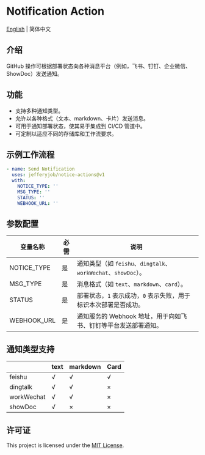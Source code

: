 # Notification Action
[English](README.md) | 简体中文

## 介绍
GitHub 操作可根据部署状态向各种消息平台（例如，飞书、钉钉、企业微信、ShowDoc）发送通知。

## 功能
- 支持多种通知类型。
- 允许以各种格式（文本、markdown、卡片）发送消息。
- 可用于通知部署状态，使其易于集成到 CI/CD 管道中。
- 可定制以适应不同的存储库和工作流要求。

## 示例工作流程

```yaml
- name: Send Notification
  uses: jefferyjob/notice-actions@v1
  with:
    NOTICE_TYPE: ''
    MSG_TYPE: ''
    STATUS: ''
    WEBHOOK_URL: ''
```

## 参数配置
| 变量名称 | 必需 | 说明 |
| ------------ | -------- | --------------------- |
| NOTICE_TYPE | 是 |通知类型（如 `feishu`、`dingtalk`、`workWechat`、`showDoc`）。|
| MSG_TYPE | 是 | 消息格式（如 `text`、`markdown`、`card`）。|
| STATUS     | 是    | 部署状态，`1` 表示成功，`0` 表示失败，用于标识本次部署是否成功。                                        |
| WEBHOOK_URL | 是    | 通知服务的 Webhook 地址，用于向如飞书、钉钉等平台发送部署通知。                                        |

## 通知类型支持
|            | text | markdown | Card |
| ---------- | ---- | ------- | ---- |
| feishu     | √    | √       | √    |
| dingtalk   | √    | √       | ×    |
| workWechat | √    | √       | ×    |
| showDoc    | √    | ×       | ×    |

## 许可证
This project is licensed under the [MIT License](LICENSE).